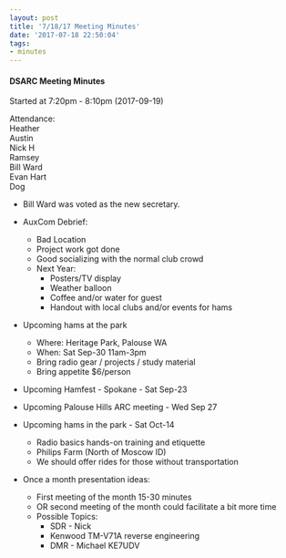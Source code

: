 ```yaml
---
layout: post
title: '7/18/17 Meeting Minutes'
date: '2017-07-18 22:50:04'
tags:
- minutes
---
```


#### DSARC Meeting Minutes  
Started at 7:20pm - 8:10pm (2017-09-19)  

Attendance:  
Heather  
Austin  
Nick H  
Ramsey  
Bill Ward  
Evan Hart  
Dog  



* Bill Ward was voted as the new secretary.  

* AuxCom Debrief:
    * Bad Location
    * Project work got done
    * Good socializing with the normal club crowd
    * Next Year:
        * Posters/TV display
        * Weather balloon
        * Coffee and/or water for guest
        * Handout with local clubs and/or events for hams

* Upcoming hams at the park
    * Where: Heritage Park, Palouse WA
    * When: Sat Sep-30 11am-3pm
    * Bring radio gear / projects / study material
    * Bring appetite  $6/person

* Upcoming Hamfest - Spokane - Sat Sep-23

* Upcoming Palouse Hills ARC meeting - Wed Sep 27

* Upcoming hams in the park - Sat Oct-14
    * Radio basics hands-on training and etiquette
    * Philips Farm (North of Moscow ID)
    * We should offer rides for those without transportation

* Once a month presentation ideas:

    * First meeting of the month 15-30 minutes
    * OR second meeting of the month could facilitate a bit more time
    * Possible Topics:
        * SDR - Nick
        * Kenwood TM-V71A reverse engineering
        * DMR - Michael KE7UDV